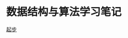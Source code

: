 # 数据结构与算法学习笔记

[起步](https://github.com/Loner1024/algorithm/blob/master/start/%E8%B5%B7%E6%AD%A5.md)



